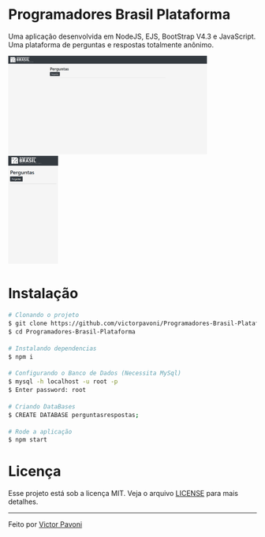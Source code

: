 # Programadores Brasil Plataforma
Uma aplicação desenvolvida em NodeJS, EJS, BootStrap V4.3 e JavaScript. Uma plataforma de perguntas e respostas totalmente anônimo.

<img alt="Desktop" src="https://github.com/victorpavoni/Programadores-Brasil-Plataforma/blob/main/images/progbrasil-desktop.gif" width="80%" style="display:inline-block">
<img alt="Mobile" src="https://github.com/victorpavoni/Programadores-Brasil-Plataforma/blob/main/images/progbrasil-mobile.gif" width="20%" style="display:inline-block">
 
# Instalação

```bash
# Clonando o projeto
$ git clone https://github.com/victorpavoni/Programadores-Brasil-Plataforma.git
$ cd Programadores-Brasil-Plataforma

# Instalando dependencias
$ npm i
 
# Configurando o Banco de Dados (Necessita MySql)
$ mysql -h localhost -u root -p
$ Enter password: root

# Criando DataBases
$ CREATE DATABASE perguntasrespostas;

# Rode a aplicação
$ npm start
```

# Licença
Esse projeto está sob a licença MIT. Veja o arquivo [LICENSE](https://github.com/victorpavoni/Programadores-Brasil-Plataforma/blob/main/LICENSE) para mais detalhes.

---

Feito por [Victor Pavoni](https://github.com/victorpavoni/)
